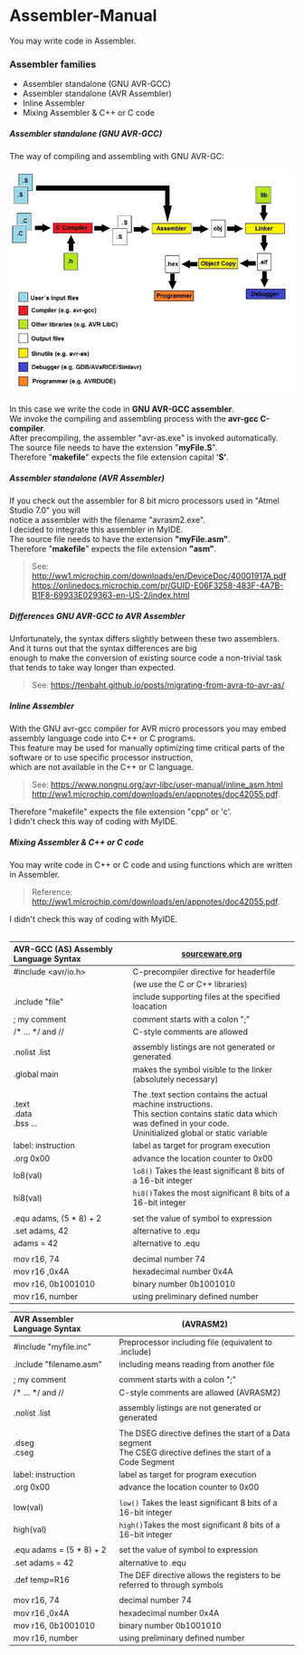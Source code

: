 # Assembler-Manual<br>
You may write code in Assembler. 

### Assembler families

- Assembler standalone (GNU AVR-GCC) 
- Assembler standalone (AVR Assembler) 
- Inline Assembler
- Mixing Assembler & C++ or C code

##### Assembler standalone (GNU AVR-GCC)

The way  of compiling and assembling with GNU AVR-GC:

<img src="Building a Code - Workflow.jpg" alt="img" style="zoom:80%;" />

In this case we write the code in **GNU AVR-GCC assembler**. <br>
We invoke the compiling and assembling process with the **avr-gcc C-compiler**.<br>
After precompiling, the assembler "avr-as.exe" is invoked automatically.<br>
The source file needs to have the extension "**myFile.S**".<br>
Therefore "**makefile**" expects the file extension capital '**S'**.<br>

##### Assembler standalone (AVR Assembler)
If you check out the assembler for 8 bit micro processors used in "Atmel Studio 7.0" you will <br>notice a assembler with the filename "avrasm2.exe".<br>
I decided to integrate this assembler in MyIDE. <br>
The source file needs to have the extension **"myFile.asm"**.<br>
Therefore "**makefile**" expects the file extension **"asm"**.

> See: http://ww1.microchip.com/downloads/en/DeviceDoc/40001917A.pdf<br>
> https://onlinedocs.microchip.com/pr/GUID-E06F3258-483F-4A7B-B1F8-69933E029363-en-US-2/index.html

##### Differences GNU AVR-GCC to AVR Assembler<br>
Unfortunately, the syntax differs slightly between these two assemblers. And it turns out that the syntax differences are big <br>enough to make the conversion of existing source code a non-trivial task that tends to take way longer than expected.<br>
> See: https://tenbaht.github.io/posts/migrating-from-avra-to-avr-as/<br>

##### Inline Assembler
With the GNU avr-gcc compiler for AVR micro processors you may embed assembly language code into C++ or C programs.<br>
 This feature may be used for manually optimizing time critical parts of the software or to use specific processor instruction, <br>which are not available in the C++ or C language.<br>
> See: https://www.nongnu.org/avr-libc/user-manual/inline_asm.html
>         http://ww1.microchip.com/downloads/en/appnotes/doc42055.pdf.

Therefore "makefile" expects the file extension "cpp" or 'c'.<br>
I didn't check this way of coding with MyIDE.<br>

##### Mixing Assembler & C++ or C code

You may write code in C++ or C code and using functions which are written in Assembler.<br>

> Reference:  http://ww1.microchip.com/downloads/en/appnotes/doc42055.pdf.
>

I didn't check this way of coding with MyIDE.<br><br>

| **AVR-GCC (AS) Assembly Language Syntax** | [sourceware.org](https://sourceware.org/binutils/docs-2.19/as/index.html) |
| :---------------------------------------- | ------------------------------------------------------------ |
| #include <avr/io.h>                       | C-precompiler directive for headerfile                       |
|                                           | (we use the C or C++ libraries)                              |
| .include "file"                           | include supporting files at the specified loacation          |
| ; my comment                              | comment starts with a colon ";"                              |
| /* ... */    and //                       | C-style comments are allowed                                 |
|                                           |                                                              |
| .nolist .list                             | assembly listings are not generated or generated             |
| .global main                              | makes the symbol visible to the linker (absolutely necessary) |
|                                           |                                                              |
| .text <br>.data <br>.bss ...              | The .text section contains the actual machine instructions.<br>This section contains static data which was defined in your code.<br>Uninitialized global or static variable |
| label: instruction                        | label as target for program execution                        |
| .org 0x00                                 | advance the location counter to 0x00                         |
| lo8(val)                                  | `lo8()` Takes the least significant 8 bits of a 16-bit integer |
| hi8(val)                                  | `hi8()`Takes the most significant 8 bits of a 16-bit integer |
|                                           |                                                              |
| .equ adams, (5 * 8) + 2                   | set the value of symbol to expression                        |
| .set adams, 42                            | alternative to .equ                                          |
| adams = 42                                | alternative to .equ                                          |
|                                           |                                                              |
| mov r16, 74                               | decimal number 74                                            |
| mov r16 ,0x4A                             | hexadecimal number 0x4A                                      |
| mov r16, 0b1001010                        | binary number 0b1001010                                      |
| mov r16, number                           | using preliminary defined number                             |




| **AVR Assembler Language Syntax** | (AVRASM2)                                                    |
| :-------------------------------- | ------------------------------------------------------------ |
| #include "myfile.inc"             | Preprocessor including file (equivalent to .include)         |
| .include "filename.asm"           | including means reading from another file                    |
|                                   |                                                              |
| ; my comment                      | comment starts with a colon ";"                              |
| /* ... */    and //               | C-style comments are allowed (AVRASM2)                       |
|                                   |                                                              |
| .nolist .list                     | assembly listings are not generated or generated             |
|                                   |                                                              |
| .dseg<br>.cseg                    | The DSEG directive defines the start of a Data segment<br>The CSEG directive defines the start of a Code Segment |
| label: instruction                | label as target for program execution                        |
| .org 0x00                         | advance the location counter to 0x00                         |
|                                   |                                                              |
| low(val)                          | `low()` Takes the least significant 8 bits of a 16-bit integer |
| high(val)                         | `high()`Takes the most significant 8 bits of a 16-bit integer |
|                                   |                                                              |
| .equ adams = (5 * 8) + 2          | set the value of symbol to expression                        |
| .set adams = 42                   | alternative to .equ                                          |
| .def temp=R16                     | The DEF directive allows the registers to be referred to through symbols |
|                                   |                                                              |
| mov r16, 74                       | decimal number 74                                            |
| mov r16 ,0x4A                     | hexadecimal number 0x4A                                      |
| mov r16, 0b1001010                | binary number 0b1001010                                      |
| mov r16, number                   | using preliminary defined number                             |


